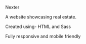 Nexter

A website showcasing real estate.

Created using- HTML and Sass

Fully responsive and mobile friendly
